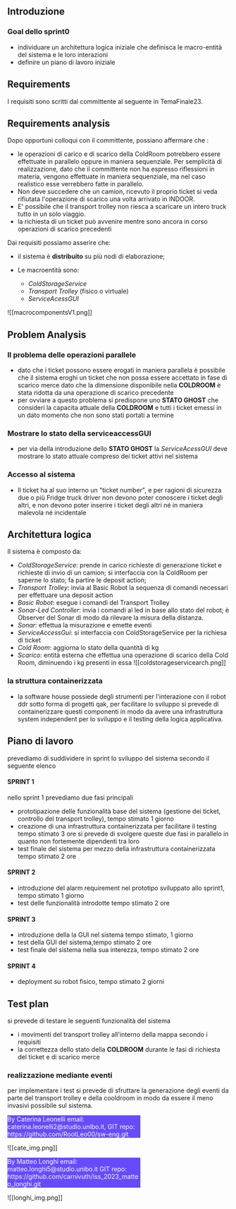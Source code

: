 ## Introduzione
### Goal dello sprint0

- individuare un architettura logica iniziale che definisca le macro-entità del sistema e le loro interazioni
- definire un piano di lavoro iniziale 


## Requirements

I requisiti sono scritti dal committente al seguente in TemaFinale23.

## Requirements analysis

Dopo opportuni colloqui con il committente, possiano affermare che :
- <div class="kp"> le operazioni di carico e di scarico della ColdRoom potrebbero essere effettuate in parallelo oppure in maniera sequenziale. Per semplicità di realizzazione, dato che il committente non ha espresso riflessioni in materia, vengono effettuate in maniera sequenziale, ma nel caso realistico esse verrebbero fatte in parallelo.</div>

- <div class="kp"> Non deve succedere che un camion, ricevuto il proprio ticket si veda rifiutata l'operazione di scarico una volta arrivato in INDOOR.</div>
- <div class="kp">E' possibile che il transport trolley non riesca a scaricare un intero truck tutto in un solo viaggio. </div>
- <div class="kp">la richiesta di un ticket può avvenire mentre sono ancora in corso operazioni di scarico precedenti</div>


Dai requisiti possiamo asserire che:
-  il sistema è **distribuito** su più nodi di elaborazione;
	
- Le macroentità sono:
	- *ColdStorageService*
	- *Transport Trolley* (fisico o virtuale)
	- *ServiceAcessGUI* 

![[macrocomponentsV1.png]]

## Problem Analysis
### Il problema delle operazioni parallele
- dato che i ticket possono essere erogati in maniera parallela è possibile che il sistema eroghi un ticket che non possa essere accettato in fase di scarico merce dato che la dimensione disponibile nella **COLDROOM** è stata ridotta da una operazione di scarico precedente
- per ovviare a questo problema si predispone uno **STATO GHOST** che consideri la capacita attuale della **COLDROOM** e tutti i ticket emessi in un dato momento che non sono stati portati a termine
### Mostrare lo stato della serviceaccessGUI
- per via della introduzione dello **STATO GHOST** la *ServiceAcessGUI* deve mostrare lo stato attuale compreso dei ticket attivi nel sistema
### Accesso al sistema
- Il ticket ha al suo interno un "ticket number", e per ragioni di sicurezza due o più Fridge truck driver non devono poter conoscere i ticket degli altri, e non devono poter inserire i ticket degli altri né in maniera malevola né incidentale 

## Architettura logica
Il sistema è composto da:
  - *ColdStorageService*: prende in carico richieste di generazione ticket e richieste di invio di un camion; si interfaccia con la ColdRoom per saperne lo stato; fa partire le deposit action;
  - *Transport Trolley*: invia al Basic Robot la sequenza di comandi necessari per effettuare una deposit action
  - *Basic Robot*: esegue i comandi del Transport Trolley
  - *Sonar-Led Controller*: invia i comandi al led in base allo stato del robot; è Observer del Sonar di modo da rilevare la misura della distanza.
  - *Sonar*: effettua la misurazione e emette eventi
  - *ServiceAccessGui*: si interfaccia con ColdStorageService per la richiesa di ticket
  - *Cold Room*: aggiorna lo stato della quantità di kg
  - *Scarico*: entità esterna che effettua una operazione di scarico della Cold Room, diminuendo i kg presenti in essa
![[coldstorageservicearch.png]]
### la struttura containerizzata
- la software house possiede degli strumenti per l'interazione con il robot ddr sotto forma di progetti qak, per facilitare lo sviluppo si prevede di containerizzare questi componenti in modo da avere una infrastruttura system independent per lo sviluppo e il testing della logica applicativa.
## Piano di lavoro
prevediamo di suddividere in sprint lo sviluppo del sistema secondo il seguente elenco
#### SPRINT 1
nello sprint 1 prevediamo due fasi principali 
- prototipazione delle funzionalità base del sistema (gestione dei ticket, controllo del transport trolley), tempo stimato <span class="brown">1 giorno</span> 
- creazione di una infrastruttura containerizzata per facilitare il testing tempo stimato 3 ore
si prevede di svolgere queste due fasi in parallelo in quanto non fortemente dipendenti tra loro
- test finale del sistema per mezzo della infrastruttura containerizzata tempo stimato 2 ore
#### SPRINT 2
- introduzione del alarm requirement nel prototipo sviluppato allo sprint1, tempo stimato 1 giorno
- test delle funzionalità introdotte tempo stimato 2 ore
#### SPRINT 3
- introduzione della  la GUI nel sistema tempo stimato, 1 giorno
- test della GUI del sistema,tempo stimato  2 ore
- test finale del sistema nella sua interezza, tempo stimato 2 ore
#### SPRINT 4
- deployment su robot fisico, tempo stimato 2 giorni

## Test plan
si prevede di testare le seguenti funzionalità del sistema
- i movimenti del transport trolley all'interno della mappa secondo i requisiti
- la correttezza dello stato della  **COLDROOM** durante le fasi di richiesta del ticket e di scarico merce
### realizzazione mediante eventi 
per implementare i test si prevede di sfruttare la generazione degli eventi da parte del transport trolley e della cooldroom in modo da essere il meno invasivi possibile sul sistema.

<div style="background-color:rgba(86, 56, 253, 0.9); width:60%;text-align:left;color:white">
        By Caterina Leonelli email: caterina.leonelli2@studio.unibo.it,
        GIT repo: https://github.com/RootLeo00/sw-eng.git
    </div>

![[cate_img.png]]

<div style="background-color:rgba(86, 56, 253, 0.9); width:60%;text-align:left;color:white">
By Matteo Longhi email: matteo.longhi5@studio.unibo.it
GIT repo: https://github.com/carnivuth/iss_2023_matteo_longhi.git
</div>


![[longhi_img.png]]